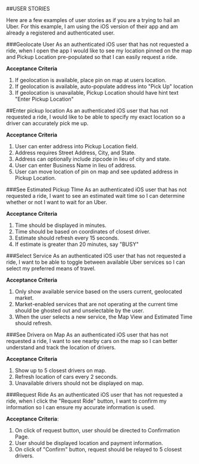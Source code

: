 ##USER STORIES

Here are a few examples of user stories as if you are a trying to hail an Uber. For this example, I am using the iOS version of their app and am already a registered and authenticated user.

###Geolocate User
As an authenticated iOS user that has not requested a ride, when I open the app I would like to see my location pinned on the map and Pickup Location pre-populated so that I can easily request a ride.

**Acceptance Criteria**
1. If geolocation is available, place pin on map at users location.
2. If geolocation is available, auto-populate address into "Pick Up" location
3. If geolocation is unavailable, Pickup Location should have hint text "Enter Pickup Location"

##Enter pickup location
As an authenticated iOS user that has not requested a ride, I would like to be able to specify my exact location so a driver can accurately pick me up.

**Acceptance Criteria**
1. User can enter address into Pickup Location field.
2. Address requires Street Address, City, and State.
3. Address can optionally include zipcode in lieu of city and state.
4. User can enter Business Name in lieu of address.
5. User can move location of pin on map and see updated address in Pickup Location.

###See Estimated Pickup TIme
As an authenticated iOS user that has not requested a ride, I want to see an estimated wait time so I can determine whether or not I want to wait for an Uber.

**Acceptance Criteria**
1. Time should be displayed in minutes.
2. Time should be based on coordinates of closest driver.
3. Estimate should refresh every 15 seconds.
4. If estimate is greater than 20 minutes, say "BUSY"

###Select Service
As an authenticated iOS user that has not requested a ride, I want to be able to toggle between available Uber services so I can select my preferred means of travel.

**Acceptance Criteria**
1. Only show available service based on the users current, geolocated market.
2. Market-enabled services that are not operating at the current time should be ghosted out and unselectable by the user.
3. When the user selects a new service, the Map View and Estimated Time should refresh.

###See Drivera on Map
As an authenticated iOS user that has not requested a ride, I want to see nearby cars on the map so I can better understand and track the location of drivers.

**Acceptance Criteria**
1. Show up to 5 closest drivers on map.
2. Refresh location of cars every 2 seconds.
3. Unavailable drivers should not be displayed on map.

###Request Ride
As an authenticated iOS user that has not requested a ride, when I click the "Request Ride" button, I want to confirm my information so I can ensure my accurate information is used.

**Acceptance Criteria**:
1. On click of request button, user should be directed to Confirmation Page.
2. User should be displayed location and payment information.
3. On click of "Confirm" button, request should be relayed to 5 closest drivers.

